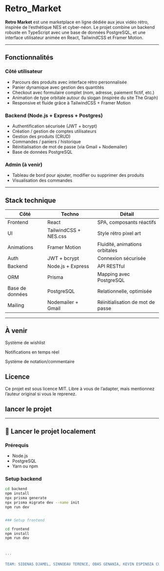 # Retro_Market

**Retro Market** est une marketplace en ligne dédiée aux jeux vidéo rétro, inspirée de l’esthétique NES et cyber-néon. Le projet combine un backend robuste en TypeScript avec une base de données PostgreSQL, et une interface utilisateur animée en React, TailwindCSS et Framer Motion.

---

## Fonctionnalités

### Côté utilisateur
- Parcours des produits avec interface rétro personnalisée
- Panier dynamique avec gestion des quantités
- Checkout avec formulaire complet (nom, adresse, paiement fictif, etc.)
- Animation de type orbitale autour du slogan (inspirée du site The Graph)
- Responsive et fluide grâce à TailwindCSS + Framer Motion

### Backend (Node.js + Express + Postgres)
- Authentification sécurisée (JWT + bcrypt)
- Création / gestion de comptes utilisateurs
- Gestion des produits (CRUD)
- Commandes / paniers / historique
- Réinitialisation de mot de passe (via Gmail + Nodemailer)
- Base de données PostgreSQL

### Admin (à venir)
- Tableau de bord pour ajouter, modifier ou supprimer des produits
- Visualisation des commandes

---

## Stack technique

| Côté | Techno | Détail |
|------|--------|--------|
| Frontend | React | SPA, composants réactifs |
| UI | TailwindCSS + NES.css | Style rétro pixel art |
| Animations | Framer Motion | Fluidité, animations orbitales |
| Auth | JWT + bcrypt | Connexion sécurisée |
| Backend | Node.js + Express | API RESTful |
| ORM | Prisma | Mapping avec PostgreSQL |
| Base de données | PostgreSQL | Relationnelle, optimisée |
| Mailing | Nodemailer + Gmail | Réinitialisation de mot de passe |

---

## À venir
Système de wishlist

Notifications en temps réel

Système de notation/commentaire

## Licence
Ce projet est sous licence MIT. Libre à vous de l’adapter, mais mentionnez l’auteur original si vous le reprenez.

## lancer le projet


---

## 🧪 Lancer le projet localement

### Prérequis
- Node.js
- PostgreSQL
- Yarn ou npm

### Setup backend

```bash
cd backend
npm install
npx prisma generate
npx prisma migrate dev --name init
npm run dev


### Setup frontend

cd frontend
npm install
npm run dev



'''

TEAM: SIDENAS DJAMEL, SINNOEAU TERENCE, OBAS GENANIA, KEVIN ESPINOZA CUBERO



